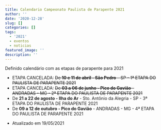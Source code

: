 ```yaml
---
title: Calendario Campeonato Paulista de Parapente 2021
author: ''
date: '2020-12-28'
slug: []
categories: []
tags:
  - '2021'
  - eventos
  - noticias
featured_image: ''
description: ''
---
```


Definido calendário com as etapas de parapente para 2021

- ETAPA CANCELADA: ~~De **10 e 11 de abril - São Pedro** – SP - 1ª ETAPA DO PAULISTA DE PARAPENTE 2021~~
- ETAPA CANCELADA: ~~De **03 a 06 de junho - Pico do Gavião** - ANDRADAS - MG - 2ª ETAPA DO PAULISTA DE PARAPENTE 2021~~
- De **21 a 22 de agosto  - Ilha do Ar** - Sto. Antônio da Alegria - SP - 3ª ETAPA DO PAULISTA DE PARAPENTE 2021
- De **09 a 12 de outubro - Pico do Gavião** - ANDRADAS - MG - 4ª ETAPA DO PAULISTA DE PARAPENTE 2021

* Atualizado em 19/05/2021